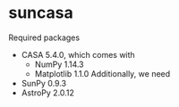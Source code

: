 # suncasa

Required packages

- CASA 5.4.0, which comes with
  * NumPy 1.14.3
  * Matplotlib 1.1.0
Additionally, we need
- SunPy 0.9.3
- AstroPy 2.0.12

